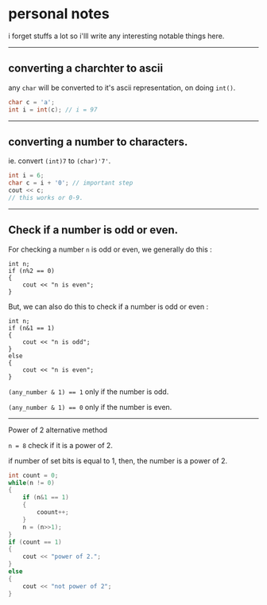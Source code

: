 # personal notes

i forget stuffs a lot so i'lll write any interesting notable things here.

***

## converting a charchter to ascii

any `char` will be converted to it's ascii representation, on doing `int()`.

```C++
char c = 'a';
int i = int(c); // i = 97
```

***

## converting a number to characters.

ie. convert `(int)7` to `(char)'7'`.

```C++
int i = 6;
char c = i + '0'; // important step
cout << c;
// this works or 0-9.
```

***

## Check if a number is odd or even.

For checking a number `n` is odd or even, we generally do this :

```
int n;
if (n%2 == 0)
{
    cout << "n is even";
}
```

But, we can also do this to check if a number is odd or even :

```
int n;
if (n&1 == 1)
{
    cout << "n is odd";
}
else
{
    cout << "n is even";
}
```

`(any_number & 1) == 1` only if the number is odd.

`(any_number & 1) == 0` only if the number is even.

***

Power of 2 alternative method

`n = 8` check if it is a power of 2.

if number of set bits is equal to 1, then, the number is a power of 2.

```C++
int count = 0;
while(n != 0)
{
    if (n&1 == 1)
    {
        coount++;
    }
    n = (n>>1);
}
if (count == 1)
{
    cout << "power of 2.";
}
else
{
    cout << "not power of 2";
}
```